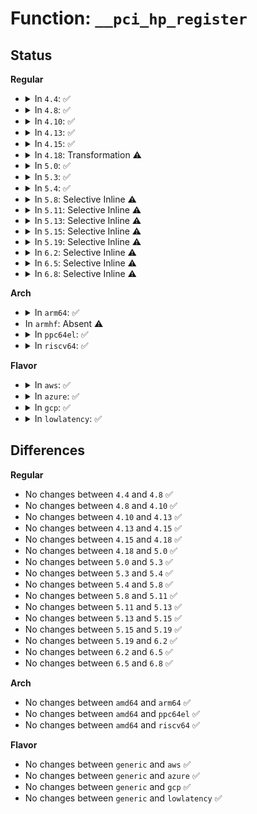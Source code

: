 # Function: <code>__pci_hp_register</code>

## Status
<b>Regular</b>
<ul>
<li>
<details>
<summary>In <code>4.4</code>: ✅</summary>

```c
int __pci_hp_register(struct hotplug_slot *slot, struct pci_bus *bus, int devnr, const char *name, struct module *owner, const char *mod_name);
```

**Collision:** Unique Global

**Inline:** No

**Transformation:** False

**Instances:**

```
In drivers/pci/hotplug/pci_hotplug_core.c (ffffffff8144c460)
Location: drivers/pci/hotplug/pci_hotplug_core.c:423
Inline: False
Direct callers:
  - drivers/pci/hotplug/cpci_hotplug_core.c:cpci_hp_register_bus
  - drivers/pci/hotplug/pciehp_core.c:pciehp_probe
  - drivers/pci/hotplug/acpiphp_core.c:acpiphp_register_hotplug_slot
```
**Symbols:**

```
ffffffff8144c460-ffffffff8144c819: __pci_hp_register (STB_GLOBAL)
```
</details>
</li>
<li>
<details>
<summary>In <code>4.8</code>: ✅</summary>

```c
int __pci_hp_register(struct hotplug_slot *slot, struct pci_bus *bus, int devnr, const char *name, struct module *owner, const char *mod_name);
```

**Collision:** Unique Global

**Inline:** No

**Transformation:** False

**Instances:**

```
In drivers/pci/hotplug/pci_hotplug_core.c (ffffffff81498b70)
Location: drivers/pci/hotplug/pci_hotplug_core.c:421
Inline: False
Direct callers:
  - drivers/pci/hotplug/cpci_hotplug_core.c:cpci_hp_register_bus
  - drivers/pci/hotplug/pciehp_core.c:pciehp_probe
  - drivers/pci/hotplug/acpiphp_core.c:acpiphp_register_hotplug_slot
```
**Symbols:**

```
ffffffff81498b70-ffffffff81498f36: __pci_hp_register (STB_GLOBAL)
```
</details>
</li>
<li>
<details>
<summary>In <code>4.10</code>: ✅</summary>

```c
int __pci_hp_register(struct hotplug_slot *slot, struct pci_bus *bus, int devnr, const char *name, struct module *owner, const char *mod_name);
```

**Collision:** Unique Global

**Inline:** No

**Transformation:** False

**Instances:**

```
In drivers/pci/hotplug/pci_hotplug_core.c (ffffffff814ba760)
Location: drivers/pci/hotplug/pci_hotplug_core.c:418
Inline: False
Direct callers:
  - drivers/pci/hotplug/cpci_hotplug_core.c:cpci_hp_register_bus
  - drivers/pci/hotplug/pciehp_core.c:pciehp_probe
  - drivers/pci/hotplug/acpiphp_core.c:acpiphp_register_hotplug_slot
```
**Symbols:**

```
ffffffff814ba760-ffffffff814bab26: __pci_hp_register (STB_GLOBAL)
```
</details>
</li>
<li>
<details>
<summary>In <code>4.13</code>: ✅</summary>

```c
int __pci_hp_register(struct hotplug_slot *slot, struct pci_bus *bus, int devnr, const char *name, struct module *owner, const char *mod_name);
```

**Collision:** Unique Global

**Inline:** No

**Transformation:** False

**Instances:**

```
In drivers/pci/hotplug/pci_hotplug_core.c (ffffffff814c4f80)
Location: drivers/pci/hotplug/pci_hotplug_core.c:418
Inline: False
Direct callers:
  - drivers/pci/hotplug/cpci_hotplug_core.c:cpci_hp_register_bus
  - drivers/pci/hotplug/pciehp_core.c:pciehp_probe
  - drivers/pci/hotplug/acpiphp_core.c:acpiphp_register_hotplug_slot
```
**Symbols:**

```
ffffffff814c4f80-ffffffff814c5315: __pci_hp_register (STB_GLOBAL)
```
</details>
</li>
<li>
<details>
<summary>In <code>4.15</code>: ✅</summary>

```c
int __pci_hp_register(struct hotplug_slot *slot, struct pci_bus *bus, int devnr, const char *name, struct module *owner, const char *mod_name);
```

**Collision:** Unique Global

**Inline:** No

**Transformation:** False

**Instances:**

```
In drivers/pci/hotplug/pci_hotplug_core.c (ffffffff81505510)
Location: drivers/pci/hotplug/pci_hotplug_core.c:418
Inline: False
Direct callers:
  - drivers/pci/hotplug/cpci_hotplug_core.c:cpci_hp_register_bus
  - drivers/pci/hotplug/pciehp_core.c:pciehp_probe
  - drivers/pci/hotplug/acpiphp_core.c:acpiphp_register_hotplug_slot
```
**Symbols:**

```
ffffffff81505510-ffffffff815058a5: __pci_hp_register (STB_GLOBAL)
```
</details>
</li>
<li>
<details>
<summary>In <code>4.18</code>: Transformation ⚠️</summary>

```c
int __pci_hp_register(struct hotplug_slot *slot, struct pci_bus *bus, int devnr, const char *name, struct module *owner, const char *mod_name);
```

**Collision:** Unique Global

**Inline:** No

**Transformation:** True

**Instances:**

```
In drivers/pci/hotplug/pci_hotplug_core.c (0)
Location: drivers/pci/hotplug/pci_hotplug_core.c:404
Inline: False
Direct callers:
  - drivers/pci/hotplug/cpci_hotplug_core.c:cpci_hp_register_bus
  - drivers/pci/hotplug/pciehp_core.c:pciehp_probe
  - drivers/pci/hotplug/shpchp_core.c:shpc_probe
  - drivers/pci/hotplug/acpiphp_core.c:acpiphp_register_hotplug_slot
```
**Symbols:**

```
ffffffff81536a8b-ffffffff81536ad5: __pci_hp_register.cold.13 (STB_LOCAL)
ffffffff81536420-ffffffff815367cd: __pci_hp_register (STB_GLOBAL)
```
</details>
</li>
<li>
<details>
<summary>In <code>5.0</code>: ✅</summary>

```c
int __pci_hp_register(struct hotplug_slot *slot, struct pci_bus *bus, int devnr, const char *name, struct module *owner, const char *mod_name);
```

**Collision:** Unique Global

**Inline:** No

**Transformation:** False

**Instances:**

```
In drivers/pci/hotplug/pci_hotplug_core.c (ffffffff8154e040)
Location: drivers/pci/hotplug/pci_hotplug_core.c:404
Inline: False
Direct callers:
  - drivers/pci/hotplug/cpci_hotplug_core.c:cpci_hp_register_bus
  - drivers/pci/hotplug/acpiphp_core.c:acpiphp_register_hotplug_slot
```
**Symbols:**

```
ffffffff8154e040-ffffffff8154e0db: __pci_hp_register (STB_GLOBAL)
```
</details>
</li>
<li>
<details>
<summary>In <code>5.3</code>: ✅</summary>

```c
int __pci_hp_register(struct hotplug_slot *slot, struct pci_bus *bus, int devnr, const char *name, struct module *owner, const char *mod_name);
```

**Collision:** Unique Global

**Inline:** No

**Transformation:** False

**Instances:**

```
In drivers/pci/hotplug/pci_hotplug_core.c (ffffffff8157de60)
Location: drivers/pci/hotplug/pci_hotplug_core.c:404
Inline: False
Direct callers:
  - drivers/pci/hotplug/cpci_hotplug_core.c:cpci_hp_register_bus
  - drivers/pci/hotplug/acpiphp_core.c:acpiphp_register_hotplug_slot
```
**Symbols:**

```
ffffffff8157de60-ffffffff8157def3: __pci_hp_register (STB_GLOBAL)
```
</details>
</li>
<li>
<details>
<summary>In <code>5.4</code>: ✅</summary>

```c
int __pci_hp_register(struct hotplug_slot *slot, struct pci_bus *bus, int devnr, const char *name, struct module *owner, const char *mod_name);
```

**Collision:** Unique Global

**Inline:** No

**Transformation:** False

**Instances:**

```
In drivers/pci/hotplug/pci_hotplug_core.c (ffffffff8159f8c0)
Location: drivers/pci/hotplug/pci_hotplug_core.c:404
Inline: False
Direct callers:
  - drivers/pci/hotplug/cpci_hotplug_core.c:cpci_hp_register_bus
  - drivers/pci/hotplug/acpiphp_core.c:acpiphp_register_hotplug_slot
```
**Symbols:**

```
ffffffff8159f8c0-ffffffff8159f953: __pci_hp_register (STB_GLOBAL)
```
</details>
</li>
<li>
<details>
<summary>In <code>5.8</code>: Selective Inline ⚠️</summary>

```c
int __pci_hp_register(struct hotplug_slot *slot, struct pci_bus *bus, int devnr, const char *name, struct module *owner, const char *mod_name);
```

**Collision:** Unique Global

**Inline:** Selective

**Transformation:** False

**Instances:**

```
In drivers/pci/hotplug/pci_hotplug_core.c (ffffffff81648250)
Location: drivers/pci/hotplug/pci_hotplug_core.c:404
Inline: True
Direct callers:
  - drivers/pci/hotplug/cpci_hotplug_core.c:cpci_hp_register_bus
  - drivers/pci/hotplug/shpchp_core.c:init_slots
  - drivers/pci/hotplug/acpiphp_core.c:acpiphp_register_hotplug_slot
```
**Symbols:**

```
ffffffff81648250-ffffffff816482e3: __pci_hp_register (STB_GLOBAL)
```
</details>
</li>
<li>
<details>
<summary>In <code>5.11</code>: Selective Inline ⚠️</summary>

```c
int __pci_hp_register(struct hotplug_slot *slot, struct pci_bus *bus, int devnr, const char *name, struct module *owner, const char *mod_name);
```

**Collision:** Unique Global

**Inline:** Selective

**Transformation:** False

**Instances:**

```
In drivers/pci/hotplug/pci_hotplug_core.c (ffffffff8166d3d0)
Location: drivers/pci/hotplug/pci_hotplug_core.c:404
Inline: True
Direct callers:
  - drivers/pci/hotplug/cpci_hotplug_core.c:cpci_hp_register_bus
  - drivers/pci/hotplug/shpchp_core.c:init_slots
  - drivers/pci/hotplug/acpiphp_core.c:acpiphp_register_hotplug_slot
```
**Symbols:**

```
ffffffff8166d3d0-ffffffff8166d463: __pci_hp_register (STB_GLOBAL)
```
</details>
</li>
<li>
<details>
<summary>In <code>5.13</code>: Selective Inline ⚠️</summary>

```c
int __pci_hp_register(struct hotplug_slot *slot, struct pci_bus *bus, int devnr, const char *name, struct module *owner, const char *mod_name);
```

**Collision:** Unique Global

**Inline:** Selective

**Transformation:** False

**Instances:**

```
In drivers/pci/hotplug/pci_hotplug_core.c (ffffffff8164f710)
Location: drivers/pci/hotplug/pci_hotplug_core.c:404
Inline: True
Direct callers:
  - drivers/pci/hotplug/cpci_hotplug_core.c:cpci_hp_register_bus
  - drivers/pci/hotplug/shpchp_core.c:init_slots
  - drivers/pci/hotplug/acpiphp_core.c:acpiphp_register_hotplug_slot
```
**Symbols:**

```
ffffffff8164f710-ffffffff8164f7a3: __pci_hp_register (STB_GLOBAL)
```
</details>
</li>
<li>
<details>
<summary>In <code>5.15</code>: Selective Inline ⚠️</summary>

```c
int __pci_hp_register(struct hotplug_slot *slot, struct pci_bus *bus, int devnr, const char *name, struct module *owner, const char *mod_name);
```

**Collision:** Unique Global

**Inline:** Selective

**Transformation:** False

**Instances:**

```
In drivers/pci/hotplug/pci_hotplug_core.c (ffffffff816c1460)
Location: drivers/pci/hotplug/pci_hotplug_core.c:404
Inline: True
Direct callers:
  - drivers/pci/hotplug/cpci_hotplug_core.c:cpci_hp_register_bus
  - drivers/pci/hotplug/shpchp_core.c:init_slots
  - drivers/pci/hotplug/acpiphp_core.c:acpiphp_register_hotplug_slot
```
**Symbols:**

```
ffffffff816c1460-ffffffff816c14f3: __pci_hp_register (STB_GLOBAL)
```
</details>
</li>
<li>
<details>
<summary>In <code>5.19</code>: Selective Inline ⚠️</summary>

```c
int __pci_hp_register(struct hotplug_slot *slot, struct pci_bus *bus, int devnr, const char *name, struct module *owner, const char *mod_name);
```

**Collision:** Unique Global

**Inline:** Selective

**Transformation:** False

**Instances:**

```
In drivers/pci/hotplug/pci_hotplug_core.c (ffffffff817e6c60)
Location: drivers/pci/hotplug/pci_hotplug_core.c:404
Inline: True
Direct callers:
  - drivers/pci/hotplug/cpci_hotplug_core.c:cpci_hp_register_bus
  - drivers/pci/hotplug/shpchp_core.c:init_slots
  - drivers/pci/hotplug/acpiphp_core.c:acpiphp_register_hotplug_slot
```
**Symbols:**

```
ffffffff817e6c60-ffffffff817e6d1f: __pci_hp_register (STB_GLOBAL)
```
</details>
</li>
<li>
<details>
<summary>In <code>6.2</code>: Selective Inline ⚠️</summary>

```c
int __pci_hp_register(struct hotplug_slot *slot, struct pci_bus *bus, int devnr, const char *name, struct module *owner, const char *mod_name);
```

**Collision:** Unique Global

**Inline:** Selective

**Transformation:** False

**Instances:**

```
In drivers/pci/hotplug/pci_hotplug_core.c (ffffffff8190bbe0)
Location: drivers/pci/hotplug/pci_hotplug_core.c:404
Inline: True
Direct callers:
  - drivers/pci/hotplug/cpci_hotplug_core.c:cpci_hp_register_bus
  - drivers/pci/hotplug/shpchp_core.c:init_slots
  - drivers/pci/hotplug/acpiphp_core.c:acpiphp_register_hotplug_slot
```
**Symbols:**

```
ffffffff8190bbe0-ffffffff8190bc9f: __pci_hp_register (STB_GLOBAL)
```
</details>
</li>
<li>
<details>
<summary>In <code>6.5</code>: Selective Inline ⚠️</summary>

```c
int __pci_hp_register(struct hotplug_slot *slot, struct pci_bus *bus, int devnr, const char *name, struct module *owner, const char *mod_name);
```

**Collision:** Unique Global

**Inline:** Selective

**Transformation:** False

**Instances:**

```
In drivers/pci/hotplug/pci_hotplug_core.c (ffffffff8194f260)
Location: drivers/pci/hotplug/pci_hotplug_core.c:404
Inline: True
Direct callers:
  - drivers/pci/hotplug/cpci_hotplug_core.c:cpci_hp_register_bus
  - drivers/pci/hotplug/shpchp_core.c:init_slots
  - drivers/pci/hotplug/acpiphp_core.c:acpiphp_register_hotplug_slot
```
**Symbols:**

```
ffffffff8194f260-ffffffff8194f315: __pci_hp_register (STB_GLOBAL)
```
</details>
</li>
<li>
<details>
<summary>In <code>6.8</code>: Selective Inline ⚠️</summary>

```c
int __pci_hp_register(struct hotplug_slot *slot, struct pci_bus *bus, int devnr, const char *name, struct module *owner, const char *mod_name);
```

**Collision:** Unique Global

**Inline:** Selective

**Transformation:** False

**Instances:**

```
In drivers/pci/hotplug/pci_hotplug_core.c (ffffffff81998690)
Location: drivers/pci/hotplug/pci_hotplug_core.c:404
Inline: True
Direct callers:
  - drivers/pci/hotplug/cpci_hotplug_core.c:cpci_hp_register_bus
  - drivers/pci/hotplug/shpchp_core.c:init_slots
  - drivers/pci/hotplug/acpiphp_core.c:acpiphp_register_hotplug_slot
```
**Symbols:**

```
ffffffff81998690-ffffffff81998745: __pci_hp_register (STB_GLOBAL)
```
</details>
</li>
</ul>
<b>Arch</b>
<ul>
<li>
<details>
<summary>In <code>arm64</code>: ✅</summary>

```c
int __pci_hp_register(struct hotplug_slot *slot, struct pci_bus *bus, int devnr, const char *name, struct module *owner, const char *mod_name);
```

**Collision:** Unique Global

**Inline:** No

**Transformation:** False

**Instances:**

```
In drivers/pci/hotplug/pci_hotplug_core.c (ffff800010707e20)
Location: drivers/pci/hotplug/pci_hotplug_core.c:404
Inline: False
Direct callers:
  - drivers/pci/hotplug/cpci_hotplug_core.c:cpci_hp_register_bus
  - drivers/pci/hotplug/acpiphp_core.c:acpiphp_register_hotplug_slot
```
**Symbols:**

```
ffff800010707e20-ffff800010707ef4: __pci_hp_register (STB_GLOBAL)
```
</details>
</li>
<li>
In <code>armhf</code>: Absent ⚠️
</li>
<li>
<details>
<summary>In <code>ppc64el</code>: ✅</summary>

```c
int __pci_hp_register(struct hotplug_slot *slot, struct pci_bus *bus, int devnr, const char *name, struct module *owner, const char *mod_name);
```

**Collision:** Unique Global

**Inline:** No

**Transformation:** False

**Instances:**

```
In drivers/pci/hotplug/pci_hotplug_core.c (c000000000880680)
Location: drivers/pci/hotplug/pci_hotplug_core.c:404
Inline: False
Direct callers:
  - drivers/pci/hotplug/cpci_hotplug_core.c:cpci_hp_register_bus
```
**Symbols:**

```
c000000000880680-c00000000088077c: __pci_hp_register (STB_GLOBAL)
```
</details>
</li>
<li>
<details>
<summary>In <code>riscv64</code>: ✅</summary>

```c
int __pci_hp_register(struct hotplug_slot *slot, struct pci_bus *bus, int devnr, const char *name, struct module *owner, const char *mod_name);
```

**Collision:** Unique Global

**Inline:** No

**Transformation:** False

**Instances:**

```
In drivers/pci/hotplug/pci_hotplug_core.c (ffffffe0004d5758)
Location: drivers/pci/hotplug/pci_hotplug_core.c:404
Inline: False
Direct callers:
  - drivers/pci/hotplug/cpci_hotplug_core.c:cpci_hp_register_bus
```
**Symbols:**

```
ffffffe0004d5758-ffffffe0004d57f4: __pci_hp_register (STB_GLOBAL)
```
</details>
</li>
</ul>
<b>Flavor</b>
<ul>
<li>
<details>
<summary>In <code>aws</code>: ✅</summary>

```c
int __pci_hp_register(struct hotplug_slot *slot, struct pci_bus *bus, int devnr, const char *name, struct module *owner, const char *mod_name);
```

**Collision:** Unique Global

**Inline:** No

**Transformation:** False

**Instances:**

```
In drivers/pci/hotplug/pci_hotplug_core.c (ffffffff815930d0)
Location: drivers/pci/hotplug/pci_hotplug_core.c:404
Inline: False
Direct callers:
  - drivers/pci/hotplug/cpci_hotplug_core.c:cpci_hp_register_bus
  - drivers/pci/hotplug/acpiphp_core.c:acpiphp_register_hotplug_slot
```
**Symbols:**

```
ffffffff815930d0-ffffffff81593163: __pci_hp_register (STB_GLOBAL)
```
</details>
</li>
<li>
<details>
<summary>In <code>azure</code>: ✅</summary>

```c
int __pci_hp_register(struct hotplug_slot *slot, struct pci_bus *bus, int devnr, const char *name, struct module *owner, const char *mod_name);
```

**Collision:** Unique Global

**Inline:** No

**Transformation:** False

**Instances:**

```
In drivers/pci/hotplug/pci_hotplug_core.c (ffffffff81582260)
Location: drivers/pci/hotplug/pci_hotplug_core.c:404
Inline: False
Direct callers:
  - drivers/pci/hotplug/cpci_hotplug_core.c:cpci_hp_register_bus
  - drivers/pci/hotplug/acpiphp_core.c:acpiphp_register_hotplug_slot
```
**Symbols:**

```
ffffffff81582260-ffffffff815822f3: __pci_hp_register (STB_GLOBAL)
```
</details>
</li>
<li>
<details>
<summary>In <code>gcp</code>: ✅</summary>

```c
int __pci_hp_register(struct hotplug_slot *slot, struct pci_bus *bus, int devnr, const char *name, struct module *owner, const char *mod_name);
```

**Collision:** Unique Global

**Inline:** No

**Transformation:** False

**Instances:**

```
In drivers/pci/hotplug/pci_hotplug_core.c (ffffffff81593610)
Location: drivers/pci/hotplug/pci_hotplug_core.c:404
Inline: False
Direct callers:
  - drivers/pci/hotplug/cpci_hotplug_core.c:cpci_hp_register_bus
  - drivers/pci/hotplug/acpiphp_core.c:acpiphp_register_hotplug_slot
```
**Symbols:**

```
ffffffff81593610-ffffffff815936a3: __pci_hp_register (STB_GLOBAL)
```
</details>
</li>
<li>
<details>
<summary>In <code>lowlatency</code>: ✅</summary>

```c
int __pci_hp_register(struct hotplug_slot *slot, struct pci_bus *bus, int devnr, const char *name, struct module *owner, const char *mod_name);
```

**Collision:** Unique Global

**Inline:** No

**Transformation:** False

**Instances:**

```
In drivers/pci/hotplug/pci_hotplug_core.c (ffffffff815ada90)
Location: drivers/pci/hotplug/pci_hotplug_core.c:404
Inline: False
Direct callers:
  - drivers/pci/hotplug/cpci_hotplug_core.c:cpci_hp_register_bus
  - drivers/pci/hotplug/acpiphp_core.c:acpiphp_register_hotplug_slot
```
**Symbols:**

```
ffffffff815ada90-ffffffff815adb23: __pci_hp_register (STB_GLOBAL)
```
</details>
</li>
</ul>

## Differences
<b>Regular</b>
<ul>
<li>
No changes between <code>4.4</code> and <code>4.8</code> ✅
</li>
<li>
No changes between <code>4.8</code> and <code>4.10</code> ✅
</li>
<li>
No changes between <code>4.10</code> and <code>4.13</code> ✅
</li>
<li>
No changes between <code>4.13</code> and <code>4.15</code> ✅
</li>
<li>
No changes between <code>4.15</code> and <code>4.18</code> ✅
</li>
<li>
No changes between <code>4.18</code> and <code>5.0</code> ✅
</li>
<li>
No changes between <code>5.0</code> and <code>5.3</code> ✅
</li>
<li>
No changes between <code>5.3</code> and <code>5.4</code> ✅
</li>
<li>
No changes between <code>5.4</code> and <code>5.8</code> ✅
</li>
<li>
No changes between <code>5.8</code> and <code>5.11</code> ✅
</li>
<li>
No changes between <code>5.11</code> and <code>5.13</code> ✅
</li>
<li>
No changes between <code>5.13</code> and <code>5.15</code> ✅
</li>
<li>
No changes between <code>5.15</code> and <code>5.19</code> ✅
</li>
<li>
No changes between <code>5.19</code> and <code>6.2</code> ✅
</li>
<li>
No changes between <code>6.2</code> and <code>6.5</code> ✅
</li>
<li>
No changes between <code>6.5</code> and <code>6.8</code> ✅
</li>
</ul>
<b>Arch</b>
<ul>
<li>
No changes between <code>amd64</code> and <code>arm64</code> ✅
</li>
<li>
No changes between <code>amd64</code> and <code>ppc64el</code> ✅
</li>
<li>
No changes between <code>amd64</code> and <code>riscv64</code> ✅
</li>
</ul>
<b>Flavor</b>
<ul>
<li>
No changes between <code>generic</code> and <code>aws</code> ✅
</li>
<li>
No changes between <code>generic</code> and <code>azure</code> ✅
</li>
<li>
No changes between <code>generic</code> and <code>gcp</code> ✅
</li>
<li>
No changes between <code>generic</code> and <code>lowlatency</code> ✅
</li>
</ul>
